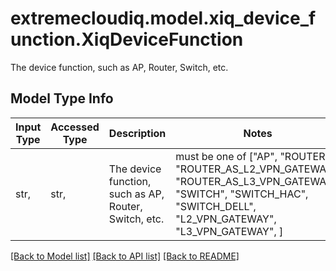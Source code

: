 # extremecloudiq.model.xiq_device_function.XiqDeviceFunction

The device function, such as AP, Router, Switch, etc.

## Model Type Info
Input Type | Accessed Type | Description | Notes
------------ | ------------- | ------------- | -------------
str,  | str,  | The device function, such as AP, Router, Switch, etc. | must be one of ["AP", "ROUTER", "ROUTER_AS_L2_VPN_GATEWAY", "ROUTER_AS_L3_VPN_GATEWAY", "SWITCH", "SWITCH_HAC", "SWITCH_DELL", "L2_VPN_GATEWAY", "L3_VPN_GATEWAY", ] 

[[Back to Model list]](../../README.md#documentation-for-models) [[Back to API list]](../../README.md#documentation-for-api-endpoints) [[Back to README]](../../README.md)

